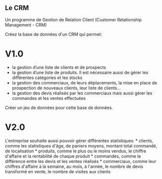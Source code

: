 ## Le CRM

Un programme de Gestion de Relation Client (Customer Relationship Management - CRM)

Créez la base de données d'un CRM qui permet:

# V1.0

* la gestion d’une liste de clients et de prospects
* la gestion d’une liste de produits. Il est nécessaire aussi de gérer les différentes catégories et les stocks
* la gestion des commerciaux, de leurs déplacements, la mise en place de prospection de nouveaux clients, leur liste de clients...
* la gestion des devis réalisés par les commerciaux mais aussi gérer les commandes et les ventes effectuées

Créer un jeu de données pour cette base de données.

# V2.0

L'entreprise souhaite aussi pouvoir gérer différentes statistiques:
    * clients, comme les statistiques d'âge, de paniers moyens, montant total commandé, de localisation
    * produits, comme le plus ou le moins vendus, le chiffre d'affaire et la rentabilité de chaque produit
    * commandes, comme la différence entre les devis et les ventes réalisés
    * commerciaux, comme leur chiffres d'affaire à la semaine, au mois, à l'année, le nombre de devis transformé en vente, le nombre de visites aux clients
